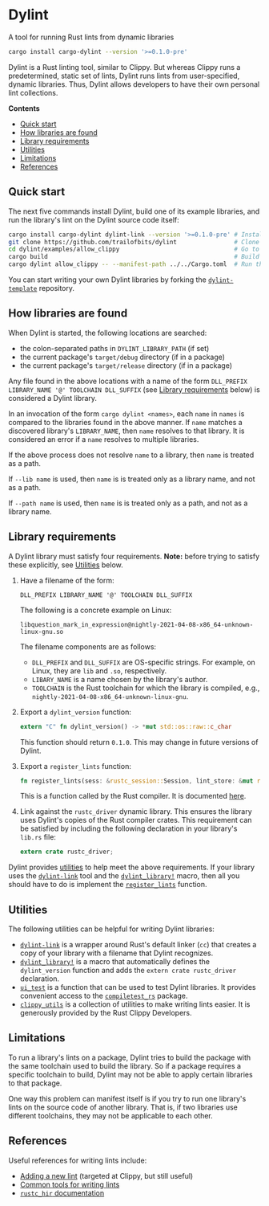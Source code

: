 # Dylint

A tool for running Rust lints from dynamic libraries

```sh
cargo install cargo-dylint --version '>=0.1.0-pre'
```

Dylint is a Rust linting tool, similar to Clippy. But whereas Clippy runs a predetermined, static set of lints, Dylint runs lints from user-specified, dynamic libraries. Thus, Dylint allows developers to have their own personal lint collections.

**Contents**

* [Quick start](#quick-start)
* [How libraries are found](#how-libraries-are-found)
* [Library requirements](#library-requirements)
* [Utilities](#utilities)
* [Limitations](#limitations)
* [References](#references)

## Quick start

The next five commands install Dylint, build one of its example libraries, and run the library's lint on the Dylint source code itself:

```sh
cargo install cargo-dylint dylint-link --version '>=0.1.0-pre' # Install cargo-dylint and dylint-link
git clone https://github.com/trailofbits/dylint                # Clone the Dylint repository
cd dylint/examples/allow_clippy                                # Go to one of the example lint libraries
cargo build                                                    # Build the library
cargo dylint allow_clippy -- --manifest-path ../../Cargo.toml  # Run the library's lint on the Dylint source code
```

You can start writing your own Dylint libraries by forking the [`dylint-template`](https://github.com/trailofbits/dylint-template) repository.

## How libraries are found

When Dylint is started, the following locations are searched:

* the colon-separated paths in `DYLINT_LIBRARY_PATH` (if set)
* the current package's `target/debug` directory (if in a package)
* the current package's `target/release` directory (if in a package)

Any file found in the above locations with a name of the form `DLL_PREFIX LIBRARY_NAME '@' TOOLCHAIN DLL_SUFFIX` (see [Library requirements](#library-requirements) below) is considered a Dylint library.

In an invocation of the form `cargo dylint <names>`, each `name` in `names` is compared to the libraries found in the above manner. If `name` matches a discovered library's `LIBRARY_NAME`, then `name` resolves to that library. It is considered an error if a `name` resolves to multiple libraries.

If the above process does not resolve `name` to a library, then `name` is treated as a path.

If `--lib name` is used, then `name` is is treated only as a library name, and not as a path.

If `--path name` is used, then `name` is is treated only as a path, and not as a library name.

## Library requirements

A Dylint library must satisfy four requirements. **Note:** before trying to satisfy these explicitly, see [Utilities](#utilities) below.

1. Have a filename of the form:
    ```
    DLL_PREFIX LIBRARY_NAME '@' TOOLCHAIN DLL_SUFFIX
    ```
    The following is a concrete example on Linux:
    ```
    libquestion_mark_in_expression@nightly-2021-04-08-x86_64-unknown-linux-gnu.so
    ```
    The filename components are as follows:
    * `DLL_PREFIX` and `DLL_SUFFIX` are OS-specific strings. For example, on Linux, they are `lib` and `.so`, respectively.
    * `LIBARY_NAME` is a name chosen by the library's author.
    * `TOOLCHAIN` is the Rust toolchain for which the library is compiled, e.g., `nightly-2021-04-08-x86_64-unknown-linux-gnu`.

2. Export a `dylint_version` function:
    ```rust
    extern "C" fn dylint_version() -> *mut std::os::raw::c_char
    ```
    This function should return `0.1.0`. This may change in future versions of Dylint.

3. Export a `register_lints` function:
    ```rust
    fn register_lints(sess: &rustc_session::Session, lint_store: &mut rustc_lint::LintStore)
    ```
    This is a function called by the Rust compiler. It is documented [here](https://doc.rust-lang.org/stable/nightly-rustc/rustc_interface/interface/struct.Config.html#structfield.register_lints).

4. Link against the `rustc_driver` dynamic library. This ensures the library uses Dylint's copies of the Rust compiler crates. This requirement can be satisfied by including the following declaration in your library's `lib.rs` file:
    ```rust
    extern crate rustc_driver;
    ```

Dylint provides [utilities](#utilities) to help meet the above requirements. If your library uses the [`dylint-link`](./dylint-link) tool and the [`dylint_library!`](./utils/linting) macro, then all you should have to do is implement the [`register_lints`](https://doc.rust-lang.org/stable/nightly-rustc/rustc_interface/interface/struct.Config.html#structfield.register_lints) function.

## Utilities

The following utilities can be helpful for writing Dylint libraries:

* [`dylint-link`](./dylint-link) is a wrapper around Rust's default linker (`cc`) that creates a copy of your library with a filename that Dylint recognizes.
* [`dylint_library!`](./utils/linting) is a macro that automatically defines the `dylint_version` function and adds the `extern crate rustc_driver` declaration.
* [`ui_test`](./utils/testing) is a function that can be used to test Dylint libraries. It provides convenient access to the [`compiletest_rs`](https://github.com/Manishearth/compiletest-rs) package.
* [`clippy_utils`](https://github.com/rust-lang/rust-clippy/tree/master/clippy_utils) is a collection of utilities to make writing lints easier. It is generously provided by the Rust Clippy Developers.

## Limitations

To run a library's lints on a package, Dylint tries to build the package with the same toolchain used to build the library. So if a package requires a specific toolchain to build, Dylint may not be able to apply certain libraries to that package.

One way this problem can manifest itself is if you try to run one library's lints on the source code of another library. That is, if two libraries use different toolchains, they may not be applicable to each other.

## References

Useful references for writing lints include:

* [Adding a new lint](https://github.com/rust-lang/rust-clippy/blob/master/doc/adding_lints.md) (targeted at Clippy, but still useful)
* [Common tools for writing lints](https://github.com/rust-lang/rust-clippy/blob/master/doc/common_tools_writing_lints.md)
* [`rustc_hir` documentation](https://doc.rust-lang.org/stable/nightly-rustc/rustc_hir/index.html)
